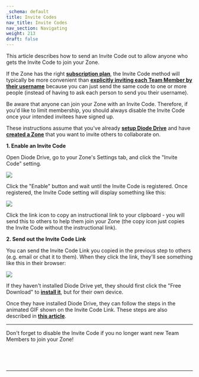 ```yaml
---
_schema: default
title: Invite Codes
nav_title: Invite Codes
nav_section: Navigating
weight: 213
draft: false
---
```

This article describes how to send an Invite Code out to allow anyone who gets the Invite Code to join your Zone.

If the Zone has the right <a href="https://support.diode.io/article/pr3fytz8sq" target="_blank" rel="noopener"><strong>subscription plan</strong></a>, the Invite Code method will typically be more convenient than <a href="https://support.diode.io/article/jkzakxo7a0" target="_blank" rel="noopener"><strong>explicitly inviting each Team Member by their username</strong></a> because you can just send the same code to one or more people (instead of having to ask each person to send you their username).

Be aware that anyone can join your Zone with an Invite Code. Therefore, if you'd like to limit membership, you should always disable the Invite Code once your intended invitees have signed up.

These instructions assume that you've already <a href="https://support.diode.io/article/d3eguu0pem" target="_blank" rel="noopener"><strong>setup Diode Drive</strong></a> and have <a href="https://support.diode.io/article/k1diuzadd8" target="_blank" rel="noopener"><strong>created a Zone</strong></a> that you want to invite others to collaborate on.

**1\. Enable an Invite Code**

Open Diode Drive, go to your Zone's Settings tab, and click the "Invite Code" setting.

![](/uploads/image-93.png)

Click the "Enable" button and wait until the Invite Code is registered. Once registered, the Invite Code setting will display something like this:

![](/uploads/image-94.png)

Click the link icon to copy an instructional link to your clipboard - you will send this to others to help them join your Zone (the copy icon just copies the Invite Code without the instructional link).

**2\. Send out the Invite Code Link**

You can send the Invite Code Link you copied in the previous step to others (e.g. email or chat it to them). When they click the link, they'll see something like this in their browser:

![](/uploads/image-95.png)

If they haven't installed Diode Drive yet, they should first click the "Free Download" to <a href="https://app.docs.diode.io/docs/" target="_blank" rel="noopener"><strong>install it</strong></a>, but for their own device.

Once they have installed Diode Drive, they can follow the steps in the animated GIF shown on the Invite Code Link. These steps are also described in <a href="https://support.diode.io/article/uuj9ac8eqs" target="_blank" rel="noopener"><strong>this article</strong></a>.

---

Don't forget to disable the Invite Code if you no longer want new Team Members to join your Zone!

&nbsp;

&nbsp;

---

&nbsp;